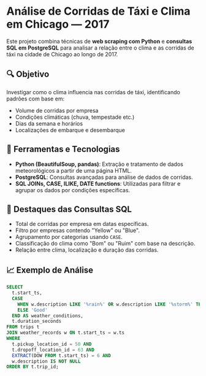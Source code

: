 # Análise de Corridas de Táxi e Clima em Chicago — 2017

Este projeto combina técnicas de **web scraping com Python** e **consultas SQL em PostgreSQL** para analisar a relação entre o clima e as corridas de táxi na cidade de Chicago ao longo de 2017.

## 🔍 Objetivo

Investigar como o clima influencia nas corridas de táxi, identificando padrões com base em:
- Volume de corridas por empresa
- Condições climáticas (chuva, tempestade etc.)
- Dias da semana e horários
- Localizações de embarque e desembarque

## 🧰 Ferramentas e Tecnologias

- **Python (BeautifulSoup, pandas)**: Extração e tratamento de dados meteorológicos a partir de uma página HTML.
- **PostgreSQL**: Consultas avançadas para análise de dados de corridas.
- **SQL JOINs, CASE, ILIKE, DATE functions**: Utilizadas para filtrar e agrupar os dados por condições específicas.

## 📄 Destaques das Consultas SQL

- Total de corridas por empresa em datas específicas.
- Filtro por empresas contendo "Yellow" ou "Blue".
- Agrupamento por categorias usando `CASE`.
- Classificação do clima como "Bom" ou "Ruim" com base na descrição.
- Relação entre clima, localização e duração das corridas.

## 📈 Exemplo de Análise

```sql
SELECT
  t.start_ts,
  CASE
    WHEN w.description LIKE '%rain%' OR w.description LIKE '%storm%' THEN 'Bad'
    ELSE 'Good'
  END AS weather_conditions,
  t.duration_seconds
FROM trips t
JOIN weather_records w ON t.start_ts = w.ts
WHERE
  t.pickup_location_id = 50 AND
  t.dropoff_location_id = 63 AND
  EXTRACT(DOW FROM t.start_ts) = 6 AND
  w.description IS NOT NULL
ORDER BY t.trip_id;
